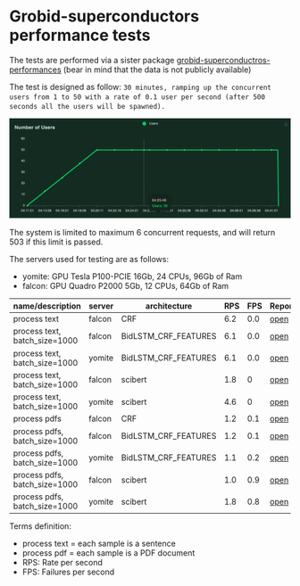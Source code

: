 # Grobid-superconductors performance tests 

The tests are performed via a sister package [grobid-superconductros-performances](https://github.com/lfoppiano/grobid-superconductors-performance) (bear in mind that the data is not publicly available)

The test is designed as follow: `30 minutes, ramping up the concurrent users from 1 to 50 with a rate of 0.1 user per second (after 500 seconds all the users will be spawned).`

![schema-test.png](schema-test.png)

The system is limited to maximum 6 concurrent requests, and will return 503 if this limit is passed.

The servers used for testing are as follows:
- yomite: GPU Tesla P100-PCIE 16Gb, 24 CPUs, 96Gb of Ram
- falcon: GPU Quadro P2000 5Gb, 12 CPUs, 64Gb of Ram

| name/description                  | server            | architecture          | RPS       | FPS       | Report                                                                        |
|--------                           |----------------   |-------                |-------    |-------    |----------                                                                     |
| process text                      | falcon            | CRF                   | 6.2       | 0.0       | [open](reports/falcon-30m-50u,only_text,crf.html)                             |
| process text, batch_size=1000     | falcon            | BidLSTM_CRF_FEATURES  | 6.1       | 0.0       | [open](reports/falcon-30m-50u,only_text,bidlstm_crf,batch_size=1000.html)     |                                      |
| process text, batch_size=1000     | yomite            | BidLSTM_CRF_FEATURES  | 6.1       | 0.0       | [open](reports/yomite-30m-50u,only_text,bidlstm_crf,batch_size=1000.html)     |
| process text, batch_size=1000     | falcon            | scibert               | 1.8       | 0         | [open](reports/falcon-30m-50u-only_text,batch_size=1000.html)                 |
| process text, batch_size=1000     | yomite            | scibert               | 4.6       | 0         | [open](reports/yomite-30m-50u-only_text,batch_size=1000.html)                 |
| process pdfs                      | falcon            | CRF                   | 1.2       | 0.1       | [open](reports/falcon-30m-50u,only_pdfs,crf.html)                             |
| process pdfs, batch_size=1000     | falcon            | BidLSTM_CRF_FEATURES  | 1.2       | 0.1       | [open](reports/falcon-30m-50u,only_pdfs,bidlstm_crf,batch_size=1000.html)     |
| process pdfs, batch_size=1000     | yomite            | BidLSTM_CRF_FEATURES  | 1.1       | 0.2       | [open](reports/yomite-30m-50u,only_pdfs,bidlstm_crf,batch_size=1000.html)     |
| process pdfs, batch_size=1000     | falcon            | scibert               | 1.0       | 0.9       | [open](reports/falcon-30m-50u,only_pdfs,batch_size=1000.html)                 |
| process pdfs, batch_size=1000     | yomite            | scibert               | 1.8       | 0.8       | [open](reports/yomite-30m-50u,only_pdfs,batch_size=1000.html)                 |

Terms definition: 
  - process text = each sample is a sentence
  - process pdf = each sample is a PDF document
  - RPS: Rate per second 
  - FPS: Failures per second
